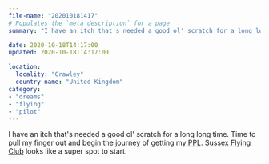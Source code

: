 ```yaml
---
file-name: "202010181417"
# Populates the `meta description` for a page
summary: "I have an itch that's needed a good ol' scratch for a long long time."

date: 2020-10-18T14:17:00
updated: 2020-10-18T14:17:00

location:
  locality: "Crawley"
  country-name: "United Kingdom"
category:
- "dreams"
- "flying"
- "pilot"
---
```


I have an itch that's needed a good ol' scratch for a long long time. Time to pull my finger out and begin the journey of getting my <abbr title="Private Pilots Licence">PPL</abbr>. [Sussex Flying Club](https://sfc.ac/) looks like a super spot to start.
